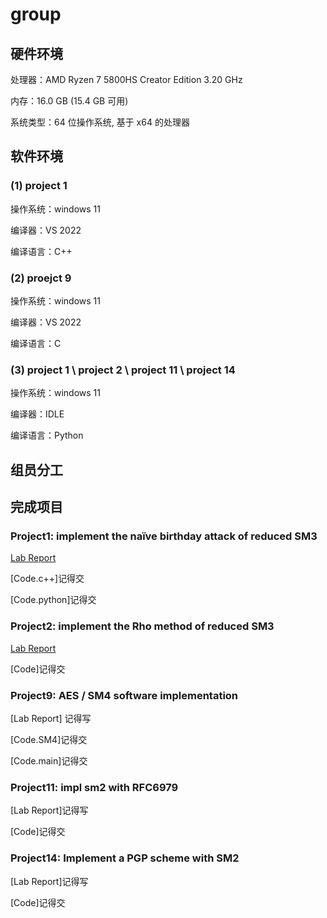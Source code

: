 # group

## 硬件环境

处理器：AMD Ryzen 7 5800HS Creator Edition 3.20 GHz

内存：16.0 GB (15.4 GB 可用)

系统类型：64 位操作系统, 基于 x64 的处理器

## 软件环境

### (1) project 1 

操作系统：windows 11

编译器：VS 2022

编译语言：C++

### (2) proejct 9

操作系统：windows 11

编译器：VS 2022

编译语言：C

### (3) project 1 \ project 2 \ project 11 \ project 14

操作系统：windows 11

编译器：IDLE

编译语言：Python

## 组员分工

## 完成项目

### Project1: implement the naïve birthday attack of reduced SM3

[Lab Report](project1/README.md)

[Code.c++]记得交

[Code.python]记得交

### Project2: implement the Rho method of reduced SM3

[Lab Report](project2/REAMME.md)

[Code]记得交

### Project9: AES / SM4 software implementation

[Lab Report] 记得写

[Code.SM4]记得交

[Code.main]记得交

### Project11: impl sm2 with RFC6979

[Lab Report]记得写

[Code]记得交

### Project14: Implement a PGP scheme with SM2

[Lab Report]记得写

[Code]记得交
